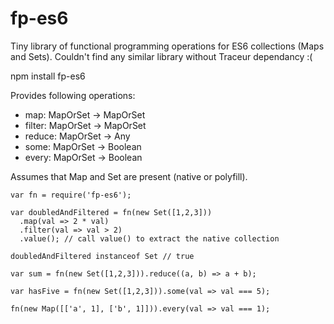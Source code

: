 # fp-es6
Tiny library of functional programming operations for ES6 collections (Maps and Sets).
Couldn't find any similar library without Traceur dependancy :(

npm install fp-es6

Provides following operations:
- map: MapOrSet -> MapOrSet 
- filter: MapOrSet -> MapOrSet 
- reduce: MapOrSet -> Any 
- some: MapOrSet -> Boolean
- every: MapOrSet -> Boolean

Assumes that Map and Set are present (native or polyfill).

```
var fn = require('fp-es6');

var doubledAndFiltered = fn(new Set([1,2,3]))
  .map(val => 2 * val)
  .filter(val => val > 2)
  .value(); // call value() to extract the native collection

doubledAndFiltered instanceof Set // true

var sum = fn(new Set([1,2,3])).reduce((a, b) => a + b);

var hasFive = fn(new Set([1,2,3])).some(val => val === 5);

fn(new Map([['a', 1], ['b', 1]])).every(val => val === 1);

```
